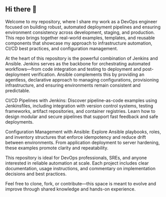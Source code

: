 ## Hi there 👋

Welcome to my repository, where I share my work as a DevOps engineer focused on building robust, automated deployment pipelines and ensuring environment consistency across development, staging, and production. This repo brings together real-world examples, templates, and reusable components that showcase my approach to infrastructure automation, CI/CD best practices, and configuration management.

At the heart of this repository is the powerful combination of Jenkins and Ansible. Jenkins serves as the backbone for orchestrating automated workflows—from code integration and testing to deployment and post-deployment verification. Ansible complements this by providing an agentless, declarative approach to managing configurations, provisioning infrastructure, and ensuring environments remain consistent and predictable.

CI/CD Pipelines with Jenkins: Discover pipeline-as-code examples using Jenkinsfiles, including integration with version control systems, testing frameworks, artifact repositories, and container registries. Learn how to design modular and secure pipelines that support fast feedback and safe deployments.

Configuration Management with Ansible: Explore Ansible playbooks, roles, and inventory structures that enforce idempotency and reduce drift between environments. From application deployment to server hardening, these examples promote clarity and repeatability.

This repository is ideal for DevOps professionals, SREs, and anyone interested in reliable automation at scale. Each project includes clear documentation, usage instructions, and commentary on implementation decisions and best practices.

Feel free to clone, fork, or contribute—this space is meant to evolve and improve through shared knowledge and hands-on experience.
